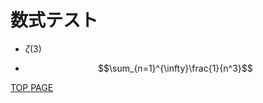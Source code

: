 # 数式テスト

- $\zeta(3)$

- $$\sum_{n=1}^{\infty}\frac{1}{n^3}$$

[TOP PAGE](https://nachiavivias.github.io/cp-library/)
